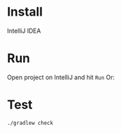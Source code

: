 # Install
IntelliJ IDEA

# Run
Open project on IntelliJ and hit `Run`
Or:

# Test
```
./gradlew check
```